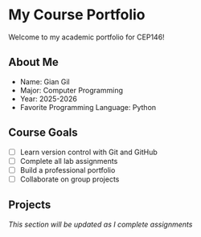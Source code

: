 # My Course Portfolio

Welcome to my academic portfolio for CEP146!

## About Me
- Name: Gian Gil
- Major: Computer Programming
- Year: 2025-2026
- Favorite Programming Language: Python

## Course Goals
- [ ] Learn version control with Git and GitHub
- [ ] Complete all lab assignments
- [ ] Build a professional portfolio
- [ ] Collaborate on group projects

## Projects
*This section will be updated as I complete assignments*
